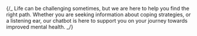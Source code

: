 {/_ Life can be
challenging sometimes, but we are here to help you find the right
path. Whether you are seeking information about coping strategies,
or a listening ear, our chatbot is here to support you on your
journey towards improved mental health. _/}
